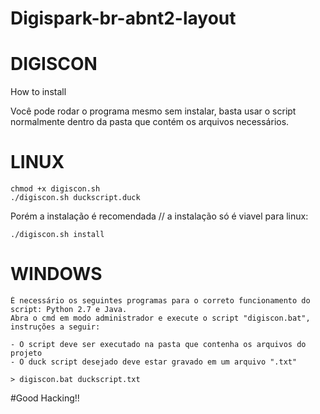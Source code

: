 # Digispark-br-abnt2-layout
# DIGISCON

How to install

Você pode rodar o programa mesmo sem instalar, basta usar o script normalmente dentro da pasta que contém os arquivos necessários.

# LINUX

    chmod +x digiscon.sh
    ./digiscon.sh duckscript.duck

Porém a instalação é recomendada // a instalação só é viavel para linux:

    ./digiscon.sh install
 

# WINDOWS

    É necessário os seguintes programas para o correto funcionamento do script: Python 2.7 e Java.
    Abra o cmd em modo administrador e execute o script "digiscon.bat", instruções a seguir:
    
    - O script deve ser executado na pasta que contenha os arquivos do projeto
    - O duck script desejado deve estar gravado em um arquivo ".txt"
    
    > digiscon.bat duckscript.txt
    

#Good Hacking!!
